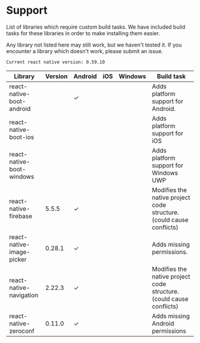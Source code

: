 # Support

List of libraries which require custom build tasks. We have included build tasks for these
libraries in order to make installing them easier.

Any library not listed here may still work, but we haven't tested it. If you encounter a library which doesn't work, please submit an issue.

```
Current react native version: 0.59.10
```

Library                         | Version   | Android   | iOS   | Windows   | Build task
--------------------------------|-----------|-----------|-------|-----------|------------------
react-native-boot-android       |           | ✓         |       |           | Adds platform support for Android.
react-native-boot-ios           |           |           |       |           | Adds platform support for iOS
react-native-boot-windows       |           |           |       |           | Adds platform support for Windows UWP
react-native-firebase           | 5.5.5     | ✓         |       |           | Modifies the native project code structure. (could cause conflicts)
react-native-image-picker       | 0.28.1    | ✓         |       |           | Adds missing permissions.
react-native-navigation         | 2.22.3    | ✓         |       |           | Modifies the native project code structure. (could cause conflicts)
react-native-zeroconf           | 0.11.0     | ✓         |       |           | Adds missing Android permissions